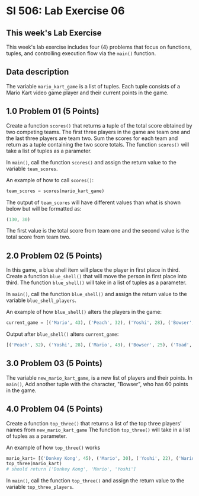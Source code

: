 # SI 506: Lab Exercise 06

## This week's Lab Exercise

This week's lab exercise includes four (4) problems that focus on functions, tuples, and controlling
execution flow via the `main()` function.

## Data description

The variable `mario_kart_game` is a list of tuples. Each tuple consists of a Mario Kart video game
player and their current points in the game.

## 1.0 Problem 01 (5 Points)

Create a function `scores()` that returns a tuple of the total score obtained by two competing
teams. The first three players in the game are team one and the last three players are team two. Sum
the scores for each team and return as a tuple containing the two score totals. The function `scores()` will take a list of tuples as a parameter.

In `main()`, call the function `scores()` and assign the return value to the variable `team_scores`.

An example of how to call `scores()`:

```python
team_scores = scores(mario_kart_game)
```

The output of `team_scores` will have different values than what is shown below but will be formatted as:

```python
(130, 30)
```

The first value is the total score from team one and the second value is the total score from team two.

## 2.0 Problem 02 (5 Points)

In this game, a blue shell item will place the player in first place in third. Create a function
`blue_shell()` that will move the person in first place into third. The function `blue_shell()` will take in a list of tuples as a parameter.

In `main()`, call the function `blue_shell()` and assign the return value to the variable
`blue_shell_players`.

An example of how `blue_shell()` alters the players in the game:

```python
current_game = [('Mario', 43), ('Peach', 32), ('Yoshi', 28), ('Bowser', 25), ('Toad', 18)]
```

Output after `blue_shell()` alters `current_game`:

```python
[('Peach', 32), ('Yoshi', 28), ('Mario', 43), ('Bowser', 25), ('Toad', 18)]
```

## 3.0 Problem 03 (5 Points)

The variable `new_mario_kart_game`, is a new list of players and their points. In `main()`, Add
another tuple with the character, "Bowser", who has 60 points in the game.

## 4.0 Problem 04 (5 Points)

Create a function `top_three()` that returns a list of the top three players' names from `new_mario_kart_game` The function `top_three()` will take in a list of tuples as a parameter.

An example of how  `top_three()` works

```python
mario_kart= [('Donkey Kong', 45), ('Mario', 30), ('Yoshi', 22), ('Wario', 20)]
top_three(mario_kart) 
# should return ['Donkey Kong', 'Mario', 'Yoshi']
``` 

In `main()`, call the function `top_three()` and assign the return value to the variable
`top_three_players`.